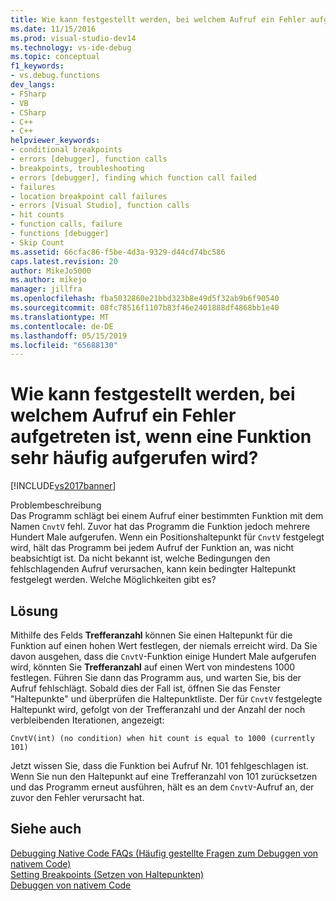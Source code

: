 ```yaml
---
title: Wie kann festgestellt werden, bei welchem Aufruf ein Fehler aufgetreten ist, wenn eine Funktion sehr häufig aufgerufen wird? | Microsoft-Dokumentation
ms.date: 11/15/2016
ms.prod: visual-studio-dev14
ms.technology: vs-ide-debug
ms.topic: conceptual
f1_keywords:
- vs.debug.functions
dev_langs:
- FSharp
- VB
- CSharp
- C++
- C++
helpviewer_keywords:
- conditional breakpoints
- errors [debugger], function calls
- breakpoints, troubleshooting
- errors [debugger], finding which function call failed
- failures
- location breakpoint call failures
- errors [Visual Studio], function calls
- hit counts
- function calls, failure
- functions [debugger]
- Skip Count
ms.assetid: 66cfac86-f5be-4d3a-9329-d44cd74bc586
caps.latest.revision: 20
author: MikeJo5000
ms.author: mikejo
manager: jillfra
ms.openlocfilehash: fba5032860e21bbd323b8e49d5f32ab9b6f90540
ms.sourcegitcommit: 08fc78516f1107b83f46e2401888df4868bb1e40
ms.translationtype: MT
ms.contentlocale: de-DE
ms.lasthandoff: 05/15/2019
ms.locfileid: "65688130"
---
```

# <a name="when-calling-a-function-hundreds-of-times-how-do-i-know-which-call-failed"></a>Wie kann festgestellt werden, bei welchem Aufruf ein Fehler aufgetreten ist, wenn eine Funktion sehr häufig aufgerufen wird?
[!INCLUDE[vs2017banner](../includes/vs2017banner.md)]

Problembeschreibung  
 Das Programm schlägt bei einem Aufruf einer bestimmten Funktion mit dem Namen `CnvtV` fehl. Zuvor hat das Programm die Funktion jedoch mehrere Hundert Male aufgerufen. Wenn ein Positionshaltepunkt für `CnvtV` festgelegt wird, hält das Programm bei jedem Aufruf der Funktion an, was nicht beabsichtigt ist. Da nicht bekannt ist, welche Bedingungen den fehlschlagenden Aufruf verursachen, kann kein bedingter Haltepunkt festgelegt werden. Welche Möglichkeiten gibt es?  
  
## <a name="solution"></a>Lösung  
 Mithilfe des Felds **Trefferanzahl** können Sie einen Haltepunkt für die Funktion auf einen hohen Wert festlegen, der niemals erreicht wird. Da Sie davon ausgehen, dass die `CnvtV`-Funktion einige Hundert Male aufgerufen wird, könnten Sie **Trefferanzahl** auf einen Wert von mindestens 1000 festlegen. Führen Sie dann das Programm aus, und warten Sie, bis der Aufruf fehlschlägt. Sobald dies der Fall ist, öffnen Sie das Fenster "Haltepunkte" und überprüfen die Haltepunktliste. Der für `CnvtV` festgelegte Haltepunkt wird, gefolgt von der Trefferanzahl und der Anzahl der noch verbleibenden Iterationen, angezeigt:  
  
```  
CnvtV(int) (no condition) when hit count is equal to 1000 (currently 101)  
```  
  
 Jetzt wissen Sie, dass die Funktion bei Aufruf Nr. 101 fehlgeschlagen ist. Wenn Sie nun den Haltepunkt auf eine Trefferanzahl von 101 zurücksetzen und das Programm erneut ausführen, hält es an dem `CnvtV`-Aufruf an, der zuvor den Fehler verursacht hat.  
  
## <a name="see-also"></a>Siehe auch  
 [Debugging Native Code FAQs (Häufig gestellte Fragen zum Debuggen von nativem Code)](../debugger/debugging-native-code-faqs.md)   
 [Setting Breakpoints (Setzen von Haltepunkten)](https://msdn.microsoft.com/fe4eedc1-71aa-4928-962f-0912c334d583)   
 [Debuggen von nativem Code](../debugger/debugging-native-code.md)
